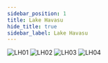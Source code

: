 ```yaml
---
sidebar_position: 1
title: Lake Havasu
hide_title: true
sidebar_label: Lake Havasu
---
```

![LH01](https://github.com/user-attachments/assets/b91ad875-c2dd-4c5c-9455-e88b01504fba)
![LH02](https://github.com/user-attachments/assets/bb302f41-335a-43e1-afef-f8539909a723)
![LH03](https://github.com/user-attachments/assets/ef5611e5-4623-469f-8020-e27c16ab9dda)
![LH04](https://github.com/user-attachments/assets/86f19344-ba20-4309-a97a-34816343838b)
